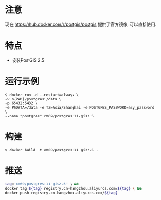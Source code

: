# 注意

现在 https://hub.docker.com/r/postgis/postgis 提供了官方镜像, 可以直接使用.

# 特点

* 安装PostGIS 2.5

# 运行示例

```
$ docker run -d --restart=always \
-v ${PWD}/postgres:/data \
-p 65432:5432 \
-e PGDATA=/data -e TZ=Asia/Shanghai -e POSTGRES_PASSWORD=any_password \
--name "postgres" xm69/postgres:11-gis2.5
```

# 构建

```
$ docker build -t xm69/postgres:11-gis2.5 .
```

# 推送

```bash
tag="xm69/postgres:11-gis2.5" \ &&
docker tag ${tag} registry.cn-hangzhou.aliyuncs.com/${tag} \ &&
docker push registry.cn-hangzhou.aliyuncs.com/${tag}
```